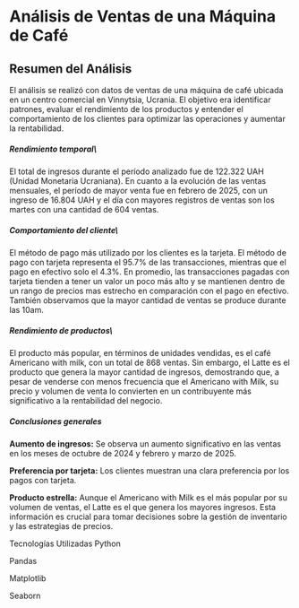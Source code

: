 # Análisis de Ventas de una Máquina de Café
## Resumen del Análisis
El análisis se realizó con datos de ventas de una máquina de café ubicada en un centro comercial en Vinnytsia, Ucrania. El objetivo era identificar patrones, evaluar el rendimiento de los productos y entender el comportamiento de los clientes para optimizar las operaciones y aumentar la rentabilidad.

##### Rendimiento temporal\
El total de ingresos durante el período analizado fue de 122.322 UAH (Unidad Monetaria Ucraniana). En cuanto a la evolución de las ventas mensuales, el período de mayor venta fue en febrero de 2025, con un ingreso de 16.804 UAH y el día con mayores registros de ventas son los martes con una cantidad de 604 ventas.

##### Comportamiento del cliente\
El método de pago más utilizado por los clientes es la tarjeta. El método de pago con tarjeta representa el 95.7% de las transacciones, mientras que el pago en efectivo solo el 4.3%. En promedio, las transacciones pagadas con tarjeta tienden a tener un valor un poco más alto y se mantienen dentro de un rango de precios mas estrecho en comparación con el pago en efectivo. También observamos que la mayor cantidad de ventas se produce durante las 10am.

##### Rendimiento de productos\
El producto más popular, en términos de unidades vendidas, es el café Americano with milk, con un total de 868 ventas. Sin embargo, el Latte es el producto que genera la mayor cantidad de ingresos, demostrando que, a pesar de venderse con menos frecuencia que el Americano with Milk, su precio y volumen de venta lo convierten en un contribuyente más significativo a la rentabilidad del negocio.

##### **Conclusiones generales**
**Aumento de ingresos:** Se observa un aumento significativo en las ventas en los meses de octubre de 2024 y febrero y marzo de 2025.

**Preferencia por tarjeta:** Los clientes muestran una clara preferencia por los pagos con tarjeta.

**Producto estrella:** Aunque el Americano with Milk es el más popular por su volumen de ventas, el Latte es el que genera los mayores ingresos. Esta información es crucial para tomar decisiones sobre la gestión de inventario y las estrategias de precios.

Tecnologías Utilizadas
Python

Pandas

Matplotlib

Seaborn
